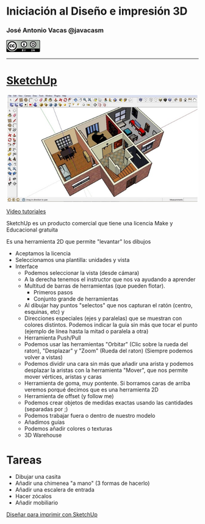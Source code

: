 # Iniciación al Diseño e impresión 3D



### José Antonio Vacas @javacasm

![CCbySA](images/CCbySQ_88x31.png)

* *  *

# [SketchUp](https://www.sketchup.com/es)

![s](./images/free_floorplan_software_sketchup_furniture1.jpg)

[Video tutoriales](http://www.sketchup.com/es/learn/videos/58?playlist=58)

SketchUp es un producto comercial que tiene una licencia Make y Educacional gratuita

Es una herramienta 2D que permite "levantar" los dibujos

* Aceptamos la licencia
* Seleccionamos una plantilla: unidades y vista
* Interface
  * Podemos seleccionar la vista (desde cámara)
  * A la derecha tenemos el instructor que nos va ayudando a aprender
  * Multitud de barras de herramientas (que pueden flotar).
    * Primeros pasos
    * Conjunto grande de herramientas
  * Al dibujar hay puntos "selectos" que nos capturan el ratón (centro, esquinas, etc) y
  * Direcciones especiales (ejes y paralelas) que se muestran con colores distintos. Podemos indicar la guía sin más que tocar el punto (ejemplo de línea hasta la mitad o paralela a otra)
  * Herramienta Push/Pull
  * Podemos usar las herramientas "Orbitar" (Clic sobre la rueda del raton), "Desplazar" y "Zoom" (Rueda del raton) (Siempre podemos volver a vistas)
  * Podemos dividir una cara sin más que añadir una arista y podemos desplazar la aristas con la herramienta "Mover", que nos permite mover vértices, aristas y caras
  * Herramienta de goma, muy pontente. Si borramos caras de arriba veremos porqué decimos que es una herramienta 2D
  * Herramienta de offset (y follow me)
  * Podemos crear objetos de medidas exactas usando las cantidades (separadas por ;)
  * Podemos trabajar fuera o dentro de nuestro modelo
  * Añadimos guías
  * Podemos añadir colores o texturas
  * 3D Warehouse



# Tareas

* Dibujar una casita
* Añadir una chimenea "a mano" (3 formas de hacerlo)
* Añadir una escalera de entrada
* Hacer zócalos
* Añadir mobiliario



[Diseñar para imprimir con SketchUp](https://i.materialise.com/blog/3d-printing-with-sketchup/)

